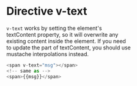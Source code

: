# Directive v-text

`v-text` works by setting the element's  
textContent property, so it will overwrite any  
existing content inside the element. If you need  
to update the part of textContent, you should use  
mustache interpolations instead.  

```js
<span v-text="msg"></span>
<!-- same as -->
<span>{{msg}}</span>
```
